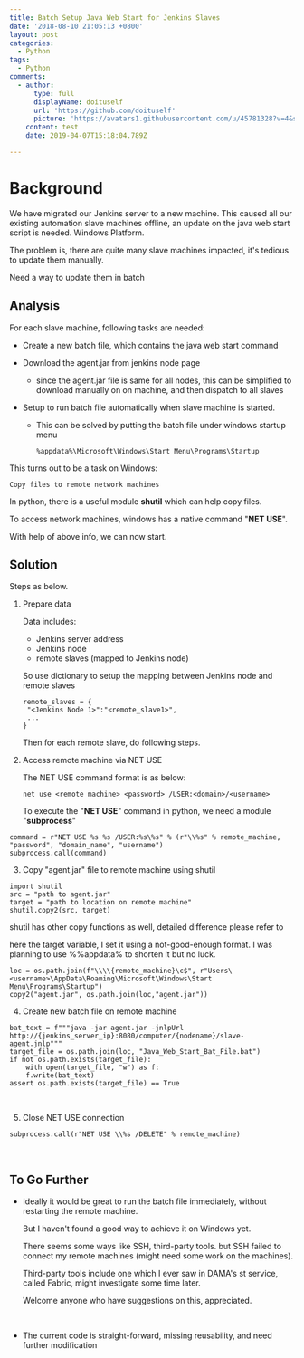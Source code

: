 ```yaml
---
title: Batch Setup Java Web Start for Jenkins Slaves
date: '2018-08-10 21:05:13 +0800'
layout: post
categories:
  - Python
tags:
  - Python
comments:
  - author:
      type: full
      displayName: doituself
      url: 'https://github.com/doituself'
      picture: 'https://avatars1.githubusercontent.com/u/45781328?v=4&s=73'
    content: test
    date: 2019-04-07T15:18:04.789Z

---
```


# Background

We have migrated our Jenkins server to a new machine. This caused all our existing automation slave machines offline, an update on the java web start script is needed. Windows Platform.

The problem is, there are quite many slave machines impacted, it's tedious to update them manually.

Need a way to update them in batch

## Analysis

For each slave machine, following tasks are needed:

- Create a new batch file, which contains the java web start command

- Download the agent.jar from jenkins node page

  - since the agent.jar file is same for all nodes, this can be simplified to download manually on on machine, and then dispatch to all slaves

- Setup to run batch file automatically when slave machine is started.

  - This can be solved by putting the batch file under windows startup menu

    ```
    %appdata%\Microsoft\Windows\Start Menu\Programs\Startup
    ```

This turns out to be a task on Windows:

```
Copy files to remote network machines
```

In python, there is a useful module **shutil** which can help copy files.

To access network machines, windows has a native command "**NET USE**".

With help of above info, we can now start.

## Solution

Steps as below. 

1. Prepare data

   Data includes:

   - Jenkins server address
   - Jenkins node
   - remote slaves (mapped to Jenkins node)

   So use dictionary to setup the mapping between Jenkins node and remote slaves

   ```
   remote_slaves = {
   	"<Jenkins Node 1>":"<remote_slave1>",
   	...
   }
   ```

   Then for each remote slave, do following steps.

2. Access remote machine via NET USE

   The NET USE command format is as below:

   ```
   net use <remote machine> <password> /USER:<domain>/<username>
   ```

   To execute the "**NET USE**" command in python, we need a module "**subprocess**"

```
command = r"NET USE %s %s /USER:%s\%s" % (r"\\%s" % remote_machine, "password", "domain_name", "username")
subprocess.call(command)
```

3. Copy "agent.jar" file to remote machine using shutil

```
import shutil
src = "path to agent.jar"
target = "path to location on remote machine"
shutil.copy2(src, target)
```

shutil has other copy functions as well, detailed difference please refer to []()

here the target variable, I set it using a not-good-enough format. I was planning to use %%appdata% to shorten it but no luck.

```
loc = os.path.join(f"\\\\{remote_machine}\c$", r"Users\	<username>\AppData\Roaming\Microsoft\Windows\Start Menu\Programs\Startup")
copy2("agent.jar", os.path.join(loc,"agent.jar"))
```

4. Create new batch file on remote machine

```
bat_text = f"""java -jar agent.jar -jnlpUrl http://{jenkins_server_ip}:8080/computer/{nodename}/slave-agent.jnlp"""
target_file = os.path.join(loc, "Java_Web_Start_Bat_File.bat")
if not os.path.exists(target_file):
    with open(target_file, "w") as f:
    f.write(bat_text)
assert os.path.exists(target_file) == True
```

​

5. Close NET USE connection

```
subprocess.call(r"NET USE \\%s /DELETE" % remote_machine)
```

​

## To Go Further

- Ideally it would be great to run the batch file immediately, without restarting the remote machine.

  But I haven't found a good way to achieve it on Windows yet.

  There seems some ways like SSH, third-party tools. but SSH failed to connect my remote machines (might need some work on the machines).

  Third-party tools include one which I ever saw in DAMA's st service, called Fabric, might investigate some time later.

  Welcome anyone who have suggestions on this, appreciated.

  ​

- The current code is straight-forward, missing reusability, and need further modification

